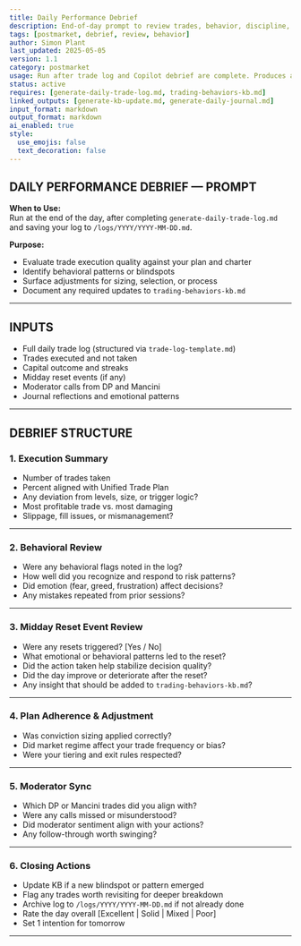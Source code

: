 ```yaml
---
title: Daily Performance Debrief  
description: End-of-day prompt to review trades, behavior, discipline, and outcomes  
tags: [postmarket, debrief, review, behavior]  
author: Simon Plant  
last_updated: 2025-05-05  
version: 1.1  
category: postmarket  
usage: Run after trade log and Copilot debrief are complete. Produces a self-assessed scorecard and lesson summary. Consumes trade outcomes, execution quality, and behavior history.
status: active  
requires: [generate-daily-trade-log.md, trading-behaviors-kb.md]  
linked_outputs: [generate-kb-update.md, generate-daily-journal.md]  
input_format: markdown  
output_format: markdown  
ai_enabled: true
style:
  use_emojis: false
  text_decoration: false
---
```


## DAILY PERFORMANCE DEBRIEF — PROMPT

**When to Use:**  
Run at the end of the day, after completing `generate-daily-trade-log.md` and saving your log to `/logs/YYYY/YYYY-MM-DD.md`.

**Purpose:**  
- Evaluate trade execution quality against your plan and charter  
- Identify behavioral patterns or blindspots  
- Surface adjustments for sizing, selection, or process  
- Document any required updates to `trading-behaviors-kb.md`

---

## INPUTS

- Full daily trade log (structured via `trade-log-template.md`)  
- Trades executed and not taken  
- Capital outcome and streaks  
- Midday reset events (if any)  
- Moderator calls from DP and Mancini  
- Journal reflections and emotional patterns  

---

## DEBRIEF STRUCTURE

### 1. Execution Summary

- Number of trades taken  
- Percent aligned with Unified Trade Plan  
- Any deviation from levels, size, or trigger logic?  
- Most profitable trade vs. most damaging  
- Slippage, fill issues, or mismanagement?

---

### 2. Behavioral Review

- Were any behavioral flags noted in the log?  
- How well did you recognize and respond to risk patterns?  
- Did emotion (fear, greed, frustration) affect decisions?  
- Any mistakes repeated from prior sessions?

---

### 3. Midday Reset Event Review

- Were any resets triggered? [Yes / No]  
- What emotional or behavioral patterns led to the reset?  
- Did the action taken help stabilize decision quality?  
- Did the day improve or deteriorate after the reset?  
- Any insight that should be added to `trading-behaviors-kb.md`?

---

### 4. Plan Adherence & Adjustment

- Was conviction sizing applied correctly?  
- Did market regime affect your trade frequency or bias?  
- Were your tiering and exit rules respected?

---

### 5. Moderator Sync

- Which DP or Mancini trades did you align with?  
- Were any calls missed or misunderstood?  
- Did moderator sentiment align with your actions?  
- Any follow-through worth swinging?

---

### 6. Closing Actions

- Update KB if a new blindspot or pattern emerged  
- Flag any trades worth revisiting for deeper breakdown  
- Archive log to `/logs/YYYY/YYYY-MM-DD.md` if not already done  
- Rate the day overall [Excellent | Solid | Mixed | Poor]  
- Set 1 intention for tomorrow  

---